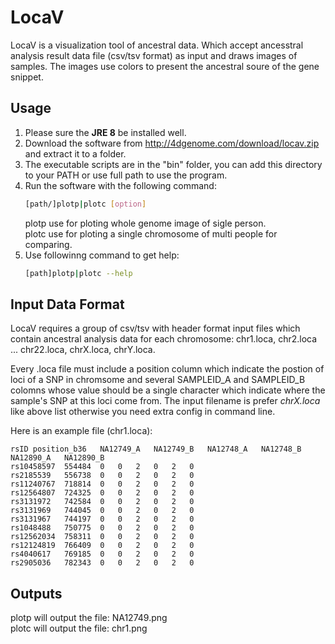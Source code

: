 # LocaV

LocaV is a visualization tool of ancestral data.
Which accept ancesstral analysis result data file (csv/tsv format) as input and draws images of samples.
The images use colors to present the ancestral soure of the gene snippet.

## Usage

1. Please sure the **JRE 8** be installed well.
2. Download the software from http://4dgenome.com/download/locav.zip and extract it to a folder.
3. The executable scripts are in the "bin" folder, you can add this directory to your PATH or use full path to use the program.
4. Run the software with the following command:
    ```bash
    [path/]plotp|plotc [option]
    ```
    plotp use for ploting whole genome image of sigle person.  
    plotc use for ploting a single chromosome of multi people for comparing.
5. Use followinng command to get help:
    ```bash
    [path]plotp|plotc --help
    ```

## Input Data Format

LocaV requires a group of csv/tsv with header format input files which contain ancestral analysis data for each chromosome: chr1.loca, chr2.loca ... chr22.loca, chrX.loca, chrY.loca.

Every .loca file must include a position column which indicate the postion of loci of a SNP in chromsome and several SAMPLEID_A and SAMPLEID_B colomns whose value should be a single character which indicate where the sample's SNP at this loci come from. The input filename is prefer *chrX.loca* like above list otherwise you need extra config in command line.

Here is an example file (chr1.loca):

```tsv
rsID position_b36	NA12749_A	NA12749_B	NA12748_A	NA12748_B	NA12890_A	NA12890_B
rs10458597	554484	0	0	2	0	2	0
rs2185539	556738	0	0	2	0	2	0
rs11240767	718814	0	0	2	0	2	0
rs12564807	724325	0	0	2	0	2	0
rs3131972	742584	0	0	2	0	2	0
rs3131969	744045	0	0	2	0	2	0
rs3131967	744197	0	0	2	0	2	0
rs1048488	750775	0	0	2	0	2	0
rs12562034	758311	0	0	2	0	2	0
rs12124819	766409	0	0	2	0	2	0
rs4040617	769185	0	0	2	0	2	0
rs2905036	782343	0	0	2	0	2	0
```

## Outputs

plotp will output the file: NA12749.png  
plotc will output the file: chr1.png